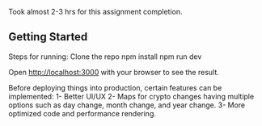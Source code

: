 Took almost 2-3 hrs for this assignment completion.
## Getting Started

Steps for running:
Clone the repo
npm install
npm run dev

Open [http://localhost:3000](http://localhost:3000) with your browser to see the result.

Before deploying things into production, certain features can be implemented:
1- Better UI/UX
2- Maps for crypto changes having multiple options such as day change, month change, and year change.
3- More optimized code and performance rendering.


